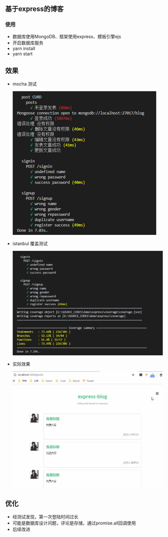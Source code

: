 ## 基于express的博客

### 使用
  - 数据库使用MongoDB、框架使用express、模板引擎ejs
  - 开启数据库服务
  - yarn install
  - yarn start

## 效果
  - mocha 测试

    ![Image text](./screenshot/test1.png)

  - istanbul 覆盖测试

    ![Image text](./screenshot/test2.png)

  - 实际效果

    ![Image text](./screenshot/web.gif)

## 优化

  - 经测试发现，第一次登陆时间过长
  - 可能是数据库设计问题，评论是存储，通过promise.all回调使用
  - 后续改进
